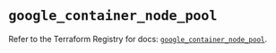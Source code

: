 # `google_container_node_pool`

Refer to the Terraform Registry for docs: [`google_container_node_pool`](https://registry.terraform.io/providers/hashicorp/google/6.47.0/docs/resources/container_node_pool).
